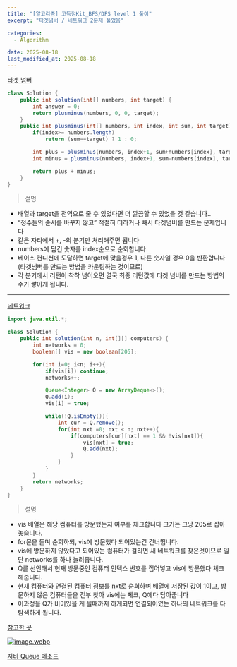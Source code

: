 ```yaml
---
title: "[알고리즘] 고득점Kit_BFS/DFS level 1 풀이"
excerpt: "타겟넘버 / 네트워크 2문제 풀었음"

categories:
  - Algorithm

date: 2025-08-18
last_modified_at: 2025-08-18
---
```


[타겟 넘버](https://school.programmers.co.kr/learn/courses/30/lessons/43165?language=java)

```java
class Solution {
    public int solution(int[] numbers, int target) {
        int answer = 0;
        return plusminus(numbers, 0, 0, target);
    }
    public int plusminus(int[] numbers, int index, int sum, int target){
        if(index>= numbers.length)
            return (sum==target) ? 1 : 0;

        int plus = plusminus(numbers, index+1, sum+numbers[index], target);
        int minus = plusminus(numbers, index+1, sum-numbers[index], target);

        return plus + minus;
    }
}
```

> 설명

- 배열과 target을 전역으로 줄 수 있었다면 더 깔끔할 수 있었을 것 같습니다..
- “정수들의 순서를 바꾸지 않고” 적절히 더하거나 빼서 타겟넘버를 만드는 문제입니다
- 같은 자리에서 +, -의 분기만 처리해주면 됩니다
- numbers에 담긴 숫자를 index순으로 순회합니다
- 베이스 컨디션에 도달하면 target에 맞을경우 1, 다른 숫자일 경우 0을 반환합니다(타겟넘버를 만드는 방법을 카운팅하는 것이므로)
- 각 분기에서 리턴이 착착 넘어오면 결국 최종 리턴값에 타겟 넘버를 만드는 방법의 수가 쌓이게 됩니다.

---

[네트워크](https://school.programmers.co.kr/learn/courses/30/lessons/43162?language=java)

```java
import java.util.*;

class Solution {
    public int solution(int n, int[][] computers) {
        int networks = 0;
        boolean[] vis = new boolean[205];

        for(int i=0; i<n; i++){
            if(vis[i]) continue;
            networks++;

            Queue<Integer> Q = new ArrayDeque<>();
            Q.add(i);
            vis[i] = true;

            while(!Q.isEmpty()){
                int cur = Q.remove();
                for(int nxt =0; nxt < n; nxt++){
                    if(computers[cur][nxt] == 1 && !vis[nxt]){
                        vis[nxt] = true;
                        Q.add(nxt);
                    }
                }
            }
        }
        return networks;
    }
}
```

> 설명

- vis 배열은 해당 컴퓨터를 방문했는지 여부를 체크합니다 크기는 그냥 205로 잡아놓습니다.
- for문을 돌며 순회하되, vis에 방문했다 되어있는건 건너뜁니다.
- vis에 방문하지 않았다고 되어있는 컴퓨터가 걸리면 새 네트워크를 찾은것이므로 일단 networks를 하나 늘려줍니다.
- Q를 선언해서 현재 방문중인 컴퓨터 인덱스 번호를 집어넣고 vis에 방문했다 체크해줍니다.
- 현재 컴퓨터와 연결된 컴퓨터 정보를 nxt로 순회하며 배열에 저장된 값이 1이고, 방문하지 않은 컴퓨터들을 전부 찾아 vis에는 체크, Q에다 담아줍니다
- 이과정을 Q가 비어있을 게 될때까지 하게되면 연결되어있는 하나의 네트워크를 다 탐색하게 됩니다.

[참고한 곳](https://blog.encrypted.gg/941)<br/>

[![image.webp](https://i.postimg.cc/yxRqzSCG/image.webp)](https://postimg.cc/0K9XYjQG)

[자바 Queue 메소드](https://cocoon1787.tistory.com/774)
